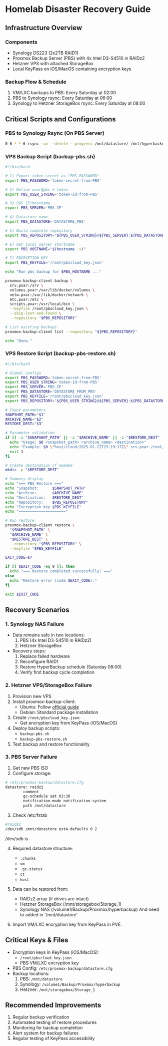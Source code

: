 # Homelab Disaster Recovery Guide

## Infrastructure Overview

### Components
- Synology DS223 (2x2TB RAID1)
- Proxmox Backup Server (PBS) with 4x Intel D3-S4510 in RAIDz2
- Hetzner VPS with attached StorageBox
- Local KeyPass on iOS/MacOS containing encryption keys

### Backup Flow & Schedule
1. VM/LXC backups to PBS: Every Saturday at 02:00
2. PBS to Synology rsync: Every Saturday at 06:00
3. Synology to Hetzner StorageBox rsync: Every Saturday at 08:00

## Critical Scripts and Configurations

### PBS to Synology Rsync (On PBS Server)
```bash
0 6 * * 6 rsync -av --delete --progress /mnt/datastore/ /mnt/hyperbackup/ >> /var/log/rsync_backup.log 2>&1
```

### VPS Backup Script (backup-pbs.sh)
```bash
#!/bin/bash

# 1) Export token secret as "PBS_PASSWORD"
export PBS_PASSWORD='token-secret-from-PBS'

# 2) Define user@pbs + token
export PBS_USER_STRING='token-id-from-PBS'

# 3) PBS IP/hostname
export PBS_SERVER='PBS-IP'

# 4) Datastore name
export PBS_DATASTORE='DATASTORE_PBS'

# 5) Build complete repository
export PBS_REPOSITORY="${PBS_USER_STRING}@${PBS_SERVER}:${PBS_DATASTORE}"

# 6) Get local server shortname
export PBS_HOSTNAME="$(hostname -s)"

# 7) ENCRYPTION KEY
export PBS_KEYFILE='/root/pbscloud_key.json'

echo "Run pbs backup for $PBS_HOSTNAME ..."

proxmox-backup-client backup \
  srv.pxar:/srv \
  volumes.pxar:/var/lib/docker/volumes \
  netw.pxar:/var/lib/docker/network \
  etc.pxar:/etc \
  scripts.pxar:/usr/local/bin \
  --keyfile /root/pbscloud_key.json \
  --skip-lost-and-found \
  --repository "$PBS_REPOSITORY"

# List existing backups
proxmox-backup-client list --repository "${PBS_REPOSITORY}"

echo "Done."
```

### VPS Restore Script (backup-pbs-restore.sh)
```bash
#!/bin/bash

# Global configs
export PBS_PASSWORD='token-secret-from-PBS'
export PBS_USER_STRING='token-id-from-PBS'
export PBS_SERVER='PBS_IP'
export PBS_DATASTORE='DATASTORE_FROM_PBS'
export PBS_KEYFILE='/root/pbscloud_key.json'
export PBS_REPOSITORY="${PBS_USER_STRING}@${PBS_SERVER}:${PBS_DATASTORE}"

# Input parameters
SNAPSHOT_PATH="$1"
ARCHIVE_NAME="$2"
RESTORE_DEST="$3"

# Parameter validation
if [[ -z "$SNAPSHOT_PATH" || -z "$ARCHIVE_NAME" || -z "$RESTORE_DEST" ]]; then
  echo "Usage: $0 <snapshot_path> <archive_name> <destination>"
  echo "Example: $0 \"host/cloud/2025-01-22T15:19:17Z\" srv.pxar /root/restore-srv"
  exit 1
fi

# Create destination if needed
mkdir -p "$RESTORE_DEST"

# Summary display
echo "=== PBS Restore ==="
echo "Snapshot:      $SNAPSHOT_PATH"
echo "Archive:       $ARCHIVE_NAME"
echo "Destination:   $RESTORE_DEST"
echo "Repository:    $PBS_REPOSITORY"
echo "Encryption key $PBS_KEYFILE"
echo "====================="

# Run restore
proxmox-backup-client restore \
  "$SNAPSHOT_PATH" \
  "$ARCHIVE_NAME" \
  "$RESTORE_DEST" \
  --repository "$PBS_REPOSITORY" \
  --keyfile "$PBS_KEYFILE"

EXIT_CODE=$?

if [[ $EXIT_CODE -eq 0 ]]; then
  echo "=== Restore completed successfully! ==="
else
  echo "Restore error (code $EXIT_CODE)."
fi

exit $EXIT_CODE
```

## Recovery Scenarios

### 1. Synology NAS Failure
- Data remains safe in two locations:
  1. PBS (4x Intel D3-S4510 in RAIDz2)
  2. Hetzner StorageBox
- Recovery steps:
  1. Replace failed hardware
  2. Reconfigure RAID1
  3. Restore HyperBackup schedule (Saturday 08:00)
  4. Verify first backup cycle completion

### 2. Hetzner VPS/StorageBox Failure
1. Provision new VPS
2. Install proxmox-backup-client:
   - Ubuntu: Follow [official guide](https://forum.proxmox.com/threads/install-the-backup-client-on-ubuntu-desktop-24-04.146065/)
   - Debian: Standard package installation
3. Create `/root/pbscloud_key.json`:
   - Get encryption key from KeyPass (iOS/MacOS)
4. Deploy backup scripts:
   - `backup-pbs.sh`
   - `backup-pbs-restore.sh`
5. Test backup and restore functionality

### 3. PBS Server Failure
1. Get new PBS ISO
2. Configure storage:
```bash
# /etc/proxmox-backup/datastore.cfg
datastore: raidz2
        comment
        gc-schedule sat 03:30
        notification-mode notification-system
        path /mnt/datastore
```
3. Check /etc/fstab
```bash
#raidz2
/dev/sdb /mnt/datastore ext4 defaults 0 2
```
/dev/sdb is <RAIDz2>

4. Required datastore structure:
   - `.chunks`
   - `vm`
   - `.gc-status`
   - `ct`
   - `host`

5. Data can be restored from:
   - RAIDz2 array (if drives are intact)
   - Hetzner StorageBox (/mnt/storagebox/Storage_1)
   - Synology NAS (/volume1/Backup/Proxmox/hyperbackup)
   And need to added in '/mnt/datastore'

6. Import VM/LXC encryption key from KeyPass in PVE.

## Critical Keys & Files
- Encryption keys in KeyPass (iOS/MacOS):
  - `/root/pbscloud_key.json`
  - PBS VM/LXC encryption key
- PBS Config: `/etc/proxmox-backup/datastore.cfg`
- Backup locations:
  1. PBS: `/mnt/datastore`
  2. Synology: `/volume1/Backup/Proxmox/hyperbackup`
  3. Hetzner: `/mnt/storagebox/Storage_1`

## Recommended Improvements
1. Regular backup verification
2. Automated testing of restore procedures
3. Monitoring for backup completion
4. Alert system for backup failures
5. Regular testing of KeyPass accessibility
